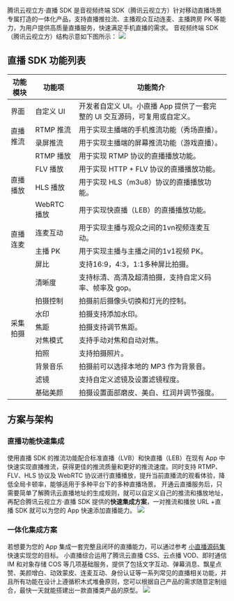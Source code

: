腾讯云视立方·直播 SDK 是音视频终端 SDK（腾讯云视立方）针对移动直播场景专属打造的一体化产品，支持直播推拉流、主播观众互动连麦、主播跨房 PK 等能力，为用户提供高质量直播服务，快速满足手机直播的需求。
音视频终端 SDK（腾讯云视立方）结构示意如下图所示：
![](https://qcloudimg.tencent-cloud.cn/raw/ac6424d8e49a44f0d56fde03b77b5036.jpg)

## 直播 SDK 功能列表
<table>
<thead>
<tr>
<th>功能模块</th>
<th>功能项</th>
<th>功能简介</th>
</tr>
</thead>
<tbody><tr>
<td>界面</td>
<td>自定义 UI</td>
<td>开发者自定义 UI。小直播 App 提供了一套完整的 UI 交互源码，可复用或自定义。</td>
</tr>
<tr>
<td rowspan=2>直播推流</td>
<td>RTMP 推流</td>
<td>用于实现主播端的手机推流功能（秀场直播）。</td>
</tr>
<tr>
<td>录屏推流</td>
<td>用于实现主播端的屏幕推流功能（游戏直播）。</td>
</tr>
<tr>
<td rowspan=4>直播播放</td>
<td>RTMP 播放</td>
<td>用于实现 RTMP 协议的直播播放功能。</td>
</tr>
<tr>
<td>FLV 播放</td>
<td>用于实现 HTTP + FLV 协议的直播播放功能。</td>
</tr>
<tr>
<td>HLS 播放</td>
<td>用于实现 HLS（m3u8）协议的直播播放功能。</td>
</tr>
<tr>
<td>WebRTC 播放</td>
<td>用于实现快直播（LEB）的直播播放功能。</td>
</tr>
<tr>
<td rowspan=2>直播连麦</td>
<td>连麦互动</td>
<td>用于实现主播与观众之间的1vn视频连麦互动。</td>
</tr>
<tr>
<td>主播 PK</td>
<td>用于实现主播与主播之间的1v1视频 PK。</td>
</tr>
<tr>
<td rowspan=10>采集拍摄</td>
<td>屏比</td>
<td>支持16:9，4:3，1:1多种屏比拍摄。</td>
</tr>
<tr>
<td>清晰度</td>
<td>支持标清、高清及超清拍摄，支持自定义码率、帧率及 gop。</td>
</tr>
<tr>
<td>拍摄控制</td>
<td>拍摄前后摄像头切换和灯光的控制。</td>
</tr>
<tr>
<td>水印</td>
<td>拍摄支持添加水印。</td>
</tr>
<tr>
<td>焦距</td>
<td>拍摄支持调节焦距。</td>
</tr>
<tr>
<td>对焦模式</td>
<td>支持手动对焦和自动对焦。</td>
</tr>
<tr>
<td>拍照</td>
<td>支持拍摄照片。</td>
</tr>
<tr>
<td>背景音乐</td>
<td>拍摄前可以选择本地的 MP3 作为背景音。</td>
</tr>
<tr>
<td>滤镜</td>
<td>支持自定义滤镜及设置滤镜程度。</td>
</tr>
<tr>
<td>基础美颜</td>
<td>拍摄设置面部磨皮、美白、红润并调节强度。</td>
</tr>
</tbody></table>

## 方案与架构
### 直播功能快速集成
使用直播 SDK 的推流功能配合标准直播（LVB）和快直播（LEB）在现有 App 中快速实现直播推流，获得更佳的推流质量和更好的推流速度。同时支持 RTMP、FLV、HLS 协议及 WebRTC 协议进行直播播放，提升当前直播流的观看体验，降低全局卡顿率，能够适用于多种平台下的多种直播场景。
开通云直播服务后，只需要简单了解腾讯云直播地址的生成规则，就可以自定义自己的推流和播放地址，再配合腾讯云视立方·直播 SDK 提供的**快速集成方案**，一对推流和播放 URL +直播 SDK 就可以为您的 App 快速添加直播能力。
![](https://main.qcloudimg.com/raw/eb48f164da788994ac5d3cf9d8879de0.svg)

### 一体化集成方案
若想要为您的 App 集成一套完整且闭环的直播能力，可以通过参考 [小直播源码集](https://cloud.tencent.com/document/product/454/6555#.E5.B0.8F.E7.9B.B4.E6.92.AD-app) 快速实现您的目标。
小直播综合运用了腾讯云直播 CSS、云点播 VOD、即时通信 IM 和对象存储 COS 等几项基础服务，提供了包括文字互动、弹幕消息、飘星点赞、美颜增白、动效蒙皮、连麦互动、身份认证等一系列常见的直播相关功能，并且所有功能在设计上遵循积木式堆叠原则，您可以根据自己产品的需求随意定制组合，最快一天就能搭建出一款直播类产品的原型。
 ![](https://main.qcloudimg.com/raw/ad947522ff2c80f727684312e454b59d.svg)
